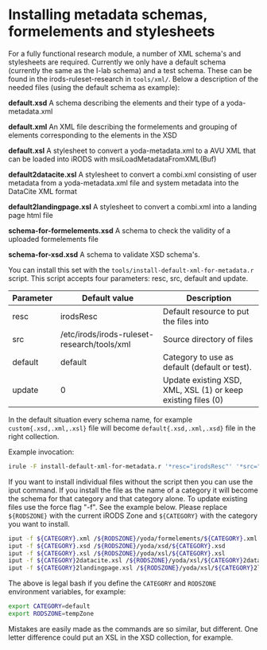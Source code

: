 # Installing metadata schemas, formelements and stylesheets
For a fully functional research module, a number of XML schema's and stylesheets are required.
Currently we only have a default schema (currently the same as the I-lab schema) and a test schema.
These can be found in the irods-ruleset-research in `tools/xml/`.
Below a description of the needed files (using the default schema as example):

**default.xsd**
  A schema describing the elements and their type of a yoda-metadata.xml

**default.xml**
  An XML file describing the formelements and grouping of elements corresponding to the elements in the XSD

**default.xsl**
  A stylesheet to convert a yoda-metadata.xml to a AVU XML that can be loaded into iRODS with msiLoadMetadataFromXML(Buf)

**default2datacite.xsl**
  A stylesheet to convert a combi.xml consisting of user metadata from a yoda-metadata.xml file and system metadata into
  the DataCite XML format

**default2landingpage.xsl**
  A stylesheet to convert a combi.xml into a landing page html file

**schema-for-formelements.xsd**
  A schema to check the validity of a uploaded formelements file

**schema-for-xsd.xsd**
  A schema to validate XSD schema's.

You can install this set with the `tools/install-default-xml-for-metadata.r` script. This script accepts four parameters:
resc, src, default and update.


Parameter  | Default value                               | Description
-----------|---------------------------------------------|------------
resc	     | irodsResc	                                 | Default resource to put the files into
src        | /etc/irods/irods-ruleset-research/tools/xml | Source directory of files
default    | default                                     | Category to use as default (default or test).
update     | 0                                           | Update existing XSD, XML, XSL (1) or keep existing files (0)

In the default situation every schema name, for example `custom{.xsd,.xml,.xsl}` file will become `default{.xsd,.xml,.xsd}` file in the right collection.

Example invocation:
```bash
irule -F install-default-xml-for-metadata.r '*resc="irodsResc"' '*src="/etc/irods/irods-ruleset-research/tools/xml/"' '*default="default"' '*update=1'
```

If you want to install individual files without the script then you can use the iput command.
If you install the file as the name of a category it will become the schema for that category and that category alone.
To update existing files use the force flag "-f".
See the example below. Please replace `${RODSZONE}` with the current iRODS Zone and `${CATEGORY}` with the category you want to install.

```bash
iput -f ${CATEGORY}.xml /${RODSZONE}/yoda/formelements/${CATEGORY}.xml
iput -f ${CATEGORY}.xsd /${RODSZONE}/yoda/xsd/${CATEGORY}.xsd
iput -f ${CATEGORY}.xsl /${RODSZONE}/yoda/xsl/${CATEGORY}.xsl
iput -f ${CATEGORY}2datacite.xsl /${RODSZONE}/yoda/xsl/${CATEGORY}2datacite.xsl
iput -f ${CATEGORY}2landingpage.xsl /${RODSZONE}/yoda/xsl/${CATEGORY}2landingpage.xsl
```

The above is legal bash if you define the `CATEGORY` and `RODSZONE` environment variables, for example:

```bash
export CATEGORY=default
export RODSZONE=tempZone
```

Mistakes are easily made as the commands are so similar, but different.
One letter difference could put an XSL in the XSD collection, for example.
